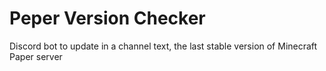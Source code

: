 # Peper Version Checker
Discord bot to update in a channel text, the last stable version of Minecraft Paper server
